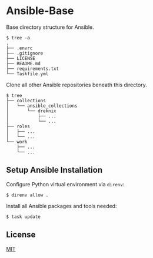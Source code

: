 # Ansible-Base

Base directory structure for Ansible.

```console
$ tree -a
.
├── .envrc
├── .gitignore
├── LICENSE
├── README.md
├── requirements.txt
└── Taskfile.yml
```

Clone all other Ansible repositories beneath this directory.

```console
$ tree
├── collections
│   └── ansible_collections
│       └── dreknix
│           ├── ...
│           └── ...
├── roles
│   ├── ...
│   └── ...
└── work
    ├── ...
    └── ...
```

## Setup Ansible Installation

Configure Python virtual environment via `direnv`:

```console
$ direnv allow .
```

Install all Ansible packages and tools needed:

```console
$ task update
```

## License

[MIT](https://github.com/dreknix/ansible-base/blob/main/LICENSE)
